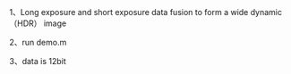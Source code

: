 1、Long exposure and short exposure data fusion to form a wide dynamic （HDR） image

2、run demo.m

3、data is 12bit
